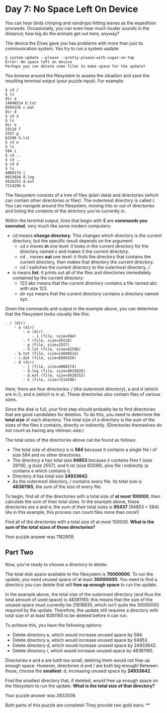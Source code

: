 # Day 7: No Space Left On Device

You can hear birds chirping and raindrops hitting leaves as the expedition proceeds. Occasionally, you can even hear
much louder sounds in the distance; how big do the animals get out here, anyway?

The device the Elves gave you has problems with more than just its communication system. You try to run a system update:

```
$ system-update --please --pretty-please-with-sugar-on-top
Error: No space left on device
Perhaps you can delete some files to make space for the update?
```

You browse around the filesystem to assess the situation and save the resulting terminal output (your puzzle input). For
example:

```
$ cd /
$ ls
dir a
14848514 b.txt
8504156 c.dat
dir d
$ cd a
$ ls
dir e
29116 f
2557 g
62596 h.lst
$ cd e
$ ls
584 i
$ cd ..
$ cd ..
$ cd d
$ ls
4060174 j
8033020 d.log
5626152 d.ext
7214296 k
```

The filesystem consists of a tree of files (plain data) and directories (which can contain other directories or files).
The outermost directory is called /. You can navigate around the filesystem, moving into or out of directories and
listing the contents of the directory you're currently in.

Within the terminal output, lines that begin with $ are **commands you executed**, very much like some modern computers:

* cd means **change directory**. This changes which directory is the current directory, but the specific result depends
  on the argument:
    * cd x moves **in** one level: it looks in the current directory for the directory named x and makes it the current
      directory.
    * cd .. moves **out** one level: it finds the directory that contains the current directory, then makes that
      directory the current directory.
    * cd / switches the current directory to the outermost directory, /.
* ls means **list**. It prints out all of the files and directories immediately contained by the current directory:
    * 123 abc means that the current directory contains a file named abc with size 123.
    * dir xyz means that the current directory contains a directory named xyz.

Given the commands and output in the example above, you can determine that the filesystem looks visually like this:

```
- / (dir)
    - a (dir)
        - e (dir)
            - i (file, size=584)
        - f (file, size=29116)
        - g (file, size=2557)
        - h.lst (file, size=62596)
    - b.txt (file, size=14848514)
    - c.dat (file, size=8504156)
    - d (dir)
        - j (file, size=4060174)
        - d.log (file, size=8033020)
        - d.ext (file, size=5626152)
        - k (file, size=7214296)
```

Here, there are four directories: / (the outermost directory), a and d (which are in /), and e (which is in a). These
directories also contain files of various sizes.

Since the disk is full, your first step should probably be to find directories that are good candidates for deletion. To
do this, you need to determine the **total size** of each directory. The total size of a directory is the sum of the
sizes of the files it contains, directly or indirectly. (Directories themselves do not count as having any intrinsic
size.)

The total sizes of the directories above can be found as follows:

* The total size of directory e is **584** because it contains a single file i of size 584 and no other directories.
* The directory a has total size **94853** because it contains files f (size 29116), g (size 2557), and h.lst (size
  62596), plus file i indirectly (a contains e which contains i).
* Directory d has total size **24933642**.
* As the outermost directory, / contains every file. Its total size is **48381165**, the sum of the size of every file.

To begin, find all of the directories with a total size of **at most 100000**, then calculate the sum of their total
sizes. In the example above, these directories are a and e; the sum of their total sizes is **95437** (94853 + 584). (As
in this example, this process can count files more than once!)

Find all of the directories with a total size of at most 100000. **What is the sum of the total sizes of those
directories?**

Your puzzle answer was 1182909.

## Part Two

Now, you're ready to choose a directory to delete.

The total disk space available to the filesystem is **70000000**. To run the update, you need unused space of at least
**30000000**. You need to find a directory you can delete that will **free up enough space** to run the update.

In the example above, the total size of the outermost directory (and thus the total amount of used space) is 48381165;
this means that the size of the unused space must currently be 21618835, which isn't quite the 30000000 required by the
update. Therefore, the update still requires a directory with total size of at least 8381165 to be deleted before it can
run.

To achieve this, you have the following options:

* Delete directory e, which would increase unused space by 584.
* Delete directory a, which would increase unused space by 94853.
* Delete directory d, which would increase unused space by 24933642.
* Delete directory /, which would increase unused space by 48381165.

Directories e and a are both too small; deleting them would not free up enough space. However, directories d and / are
both big enough! Between these, choose the **smallest**: d, increasing unused space by **24933642**.

Find the smallest directory that, if deleted, would free up enough space on the filesystem to run the update. **What is
the total size of that directory?**

Your puzzle answer was 2832508.

Both parts of this puzzle are complete! They provide two gold stars: **